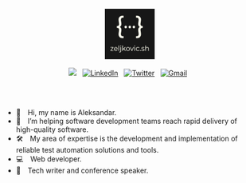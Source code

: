 <a href="https://www.zeljkovic.sh"><p align="center">
<img width="20%" src="https://github.com/azeljkovic/azeljkovic/blob/main/icon-white3.png"/>
</p></a>



<p align="center">
<a href="https://www.zeljkovic.sh/"><img src="https://img.shields.io/badge/Blog-222627?style=flat&logo=GNU-Bash&logoColor=white"/></a> &nbsp;
<a href="https://www.linkedin.com/in/a-zeljkovic"><img alt="LinkedIn" src="https://img.shields.io/badge/Linkedin-3466C2?style=flat&logo=Linkedin&logoColor=white"/></a> &nbsp;
<a href="https://twitter.com/a_zeljkovic"><img alt="Twitter" src="https://img.shields.io/badge/Twitter-4191DA?style=flat&logo=Twitter&logoColor=white"/></a> &nbsp;
<a href="mailto:aleksandar@zeljkovic.sh"><img alt="Gmail" src="https://img.shields.io/badge/Email-D14836?style=flat&logo=mail.ru&logoColor=white" /></a> &nbsp;
</p>

<br/><br/>
  
- 👋 Hi, my name is Aleksandar.
- 🚀 I’m helping software development teams reach rapid delivery of high-quality software.
- 🛠 My area of expertise is the development and implementation of reliable test automation solutions and tools.
- 💻 Web developer.
- 📝 Tech writer and conference speaker.
